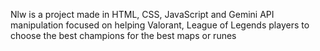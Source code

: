Nlw is a project made in HTML, CSS, JavaScript and Gemini API manipulation focused on helping Valorant, League of Legends players to choose the best champions for the best maps or runes
